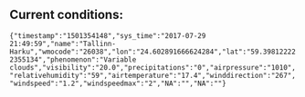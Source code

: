 ## Current conditions: 
 ``` {"timestamp":"1501354148","sys_time":"2017-07-29 21:49:59","name":"Tallinn-Harku","wmocode":"26038","lon":"24.602891666624284","lat":"59.398122222355134","phenomenon":"Variable clouds","visibility":"20.0","precipitations":"0","airpressure":"1010","relativehumidity":"59","airtemperature":"17.4","winddirection":"267","windspeed":"1.2","windspeedmax":"2","NA":"","NA":""} ```
